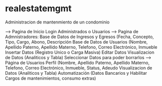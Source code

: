 # realestatemgmt
Administracion de mantenmiento de un condominio


--> Pagina de Inicio Login Administrados o Usuarios
--> Pagina de Admnistradores:
  Base de Datos de Ingresos y Egresos (Fecha, Concepto, Tipo, Cargo, Abono, Descripción
  Base de Datos de Usuarios (Nombre, Apellido Paterno, Apellido Materno, Telefono, Correo Electrónico, Inmueble
  Insertar Datos (Registro Unico o Carga Masiva)
  Editar Datos
  Visualizacion de Datos (Analiticos y Tabla) 
  Seleccionar Datos para poder borrarlos
--> Página de Usuarios
  Perfil (Nombre, Apellido Paterno, Apellido Materno, Telefono, Correo Electrónico, Inmueble, Status, Adeudo
  Visualizacion de Datos (Analiticos y Tabla) 
  Automatización (Datos Bancarios y Habilitar Cargos de mantenimientos, consumo extras)

